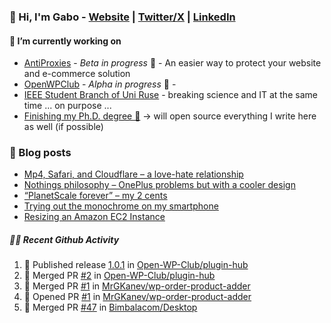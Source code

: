 ### 👋 Hi, I'm Gabo - [Website](https://gkanev.com) | [Twitter/X](https://twitter.com/mrgkanev) | [LinkedIn](https://www.linkedin.com/in/mrgkanev)

#### 🔭 I’m currently working on
- [AntiProxies](https://antiproxies.com/) - *Beta in progress* 🚀 -  An easier way to protect your website and e-commerce solution
- [OpenWPClub](https://openwpclub.com/) - *Alpha in progress* 🚀 - 
- [IEEE Student Branch of Uni Ruse](https://github.com/IEEE-Student-Branch-of-Uni-Ruse) - breaking science and IT at the same time ... on purpose ...
- [Finishing my Ph.D. degree 🤔](https://scholar.google.com/citations?user=En7GPEsAAAAJ&hl=en) -> will open source everything I write here as well (if possible)

### 📖 Blog posts
<!-- BLOG-POST-LIST:START -->
- [Mp4, Safari, and Cloudflare – a love-hate relationship](https://gkanev.com/posts/mp4-safari-and-cloudflare-a-love-hate-relationship/)
- [Nothings philosophy – OnePlus problems but with a cooler design](https://gkanev.com/posts/nothings-philosophy-oneplus-problems-but-with-a-cooler-design/)
- [“PlanetScale forever” – my 2 cents](https://gkanev.com/posts/planetscale-forever-my-2-cents/)
- [Trying out the monochrome on my smartphone](https://gkanev.com/posts/trying-out-the-monochrome-on-my-smartphone/)
- [Resizing an Amazon EC2 Instance](https://gkanev.com/posts/resizing-an-amazon-ec2-instance/)
<!-- BLOG-POST-LIST:END -->

##### 🧑‍💻 Recent Github Activity

<!--START_SECTION:activity-->
1. 🚀 Published release [1.0.1](https://github.com/Open-WP-Club/plugin-hub/releases/tag/1.0.1) in [Open-WP-Club/plugin-hub](https://github.com/Open-WP-Club/plugin-hub)
2. 🎉 Merged PR [#2](https://github.com/Open-WP-Club/plugin-hub/pull/2) in [Open-WP-Club/plugin-hub](https://github.com/Open-WP-Club/plugin-hub)
3. 🎉 Merged PR [#1](https://github.com/MrGKanev/wp-order-product-adder/pull/1) in [MrGKanev/wp-order-product-adder](https://github.com/MrGKanev/wp-order-product-adder)
4. 💪 Opened PR [#1](https://github.com/MrGKanev/wp-order-product-adder/pull/1) in [MrGKanev/wp-order-product-adder](https://github.com/MrGKanev/wp-order-product-adder)
5. 🎉 Merged PR [#47](https://github.com/Bimbalacom/Desktop/pull/47) in [Bimbalacom/Desktop](https://github.com/Bimbalacom/Desktop)
<!--END_SECTION:activity-->
